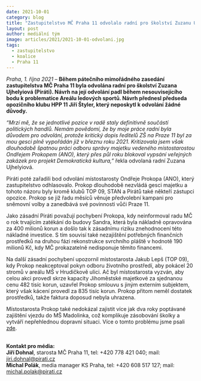 ```yaml
---
date: 2021-10-01
category: blog
title: "Zastupitelstvo MČ Praha 11 odvolalo radní pro školství Zuzanu Ujhelyiovou, důvody pro její odvolání nezazněly "
layout: post
author: mediální tým
image: articles/2021/2021-10-01-odvolani.jpg
tags:
  - zastupitelstvo
  - koalice
  - Praha 11
---
```


*Praha, 1. října 2021* – **Během pátečního mimořádného zasedání zastupitelstva MČ Praha 11 byla odvolána radní pro školství Zuzana Ujhelyiová (Piráti). Návrh na její odvolání padl během nesouvisejícího bodu k problematice Areálu ledových sportů. Návrh přednesl předseda opozičního klubu HPP 11 Jiří Štyler, který neposkytl k odvolání žádné důvody.**

*“Mrzí mě, že se jednotlivé pozice v radě staly definitivně součástí politických handlů. Nemám povědomí, že by moje práce radní byla důvodem pro odvolání, protože kritický dopis ředitelů ZŠ na Praze 11 byl za mou gesci plně vypořádán již v březnu roku 2021. Kritizovala jsem však dlouhodobě špatnou práci odboru správy majetku vedeného místostarostou Ondřejem Prokopem (ANO), který přes půl roku blokoval vypsání veřejných zakázek pro projekt Demokratická kultura,”* řekla odvolaná radní Zuzana Ujhelyiová.

Piráti poté zařadili bod odvolání místostarosty Ondřeje Prokopa (ANO), který zastupitelstvo odhlasovalo. Prokop dlouhodobě nezvládá gesci majetku a tohoto názoru byly kromě klubů TOP 09, STAN a Pirátů také někteří zástupci opozice. Prokop se již řadu měsíců věnuje předvolební kampani pro sněmovní volby a zanedbává své povinnosti vůči Praze 11.

Jako zásadní Piráti považují pochybení Prokopa, kdy neinformoval radu MČ o rok trvajícím zatékání do budovy Sandra, která byla nákladně opravována za 400 milionů korun a došlo tak k zásadnímu riziku znehodnocení této nákladné investice. S tím souvisí také nezajištění potřebných finančních prostředků na druhou fázi rekonstrukce svrchního pláště v hodnotě 190 milionů Kč, kdy MČ prokazatelně nedisponuje těmito financemi.

Na další zásadní pochybení upozornil místostarosta Jakub Lepš (TOP 09), kdy Prokop neakceptoval pokyn odboru životního prostředí, aby pokácel 20 stromů v areálu MŠ v Hrudičkově ulici. Ač byl místostarosta vyzván, aby celou akci provedl skrze kapacity Jihoměstské majetkové za sjednanou cenu 482 tisíc korun, uzavřel Prokop smlouvu s jiným externím subjektem, který však kácení provedl za 835 tisíc korun. Prokop přitom neměl dostatek prostředků, takže faktura doposud nebyla uhrazena.

Místostarosta Prokop také nedokázal zajistit více jak dva roky poptávané zajištění vjezdu do MŠ Madolinka, což komplikuje zásobování školky a vytváří nepřehlednou dopravní situaci. Více o tomto problému jsme psali [zde](https://praha11.pirati.cz/aktuality/madolinka.html).
<br>
<br>

**Kontakt pro média:**  <br>
**Jiří Dohnal**, starosta MČ Praha 11, tel: +420 778 421 040; mail: jiri.dohnal@pirati.cz  <br>
**Michal Polák**, media manager KS Praha, tel: +420 608 517 127; mail: michal.polak@pirati.cz
